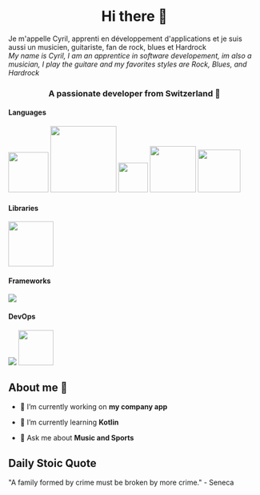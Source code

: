 
<h1 align="center">Hi there 👋</h1>

Je m'appelle Cyril, apprenti en développement d'applications et je suis aussi un musicien, guitariste, fan de rock, blues et Hardrock<br>
<em>My name is Cyril, I am an apprentice in software developement, im also a musician, I play the guitare and my favorites styles are Rock, Blues, and Hardrock</em> 
<h3 align="center">A passionate developer from Switzerland 📍</h3>

<h4 align="left">Languages</h4>
<div align="left">
  <img src="https://img.shields.io/badge/css3-%231572B6.svg?style=for-the-badge&logo=css3&logoColor=white" width="80" />
  <img src="https://img.shields.io/badge/javascript-%23323330.svg?style=for-the-badge&logo=javascript&logoColor=%23F7DF1E" width="132" />
  <img src="https://img.shields.io/badge/java-%23ED8B00.svg?style=for-the-badge&logo=java&logoColor=white" width="59" />
  <img src="https://img.shields.io/badge/mysql-%2300f.svg?style=for-the-badge&logo=mysql&logoColor=white" width="92" />
  <img src="https://img.shields.io/badge/ruby-%23CC342D.svg?style=for-the-badge&logo=ruby&logoColor=white" width="85" />
</div>

<h4 align="left">Libraries</h4>
<img src="https://img.shields.io/badge/react-%2320232a.svg?style=for-the-badge&logo=react&logoColor=%2361DAFB" width=90 />

<h4 align="lef">Frameworks</h4>
<img src="https://img.shields.io/badge/Ruby_on_Rails-CC0000?style=for-the-badge&logo=ruby-on-rails&logoColor=white" />

<h4 align="left">DevOps</h4>
<div align="left">
  <img src="https://img.shields.io/badge/docker-%230db7ed.svg?style=for-the-badge&logo=docker&logoColor=white" />
  <img src="https://img.shields.io/badge/git-%23F05033.svg?style=for-the-badge&logo=git&logoColor=white" width="70" />
</div>

<h2>About me 🔭</h2>

- 🔭 I’m currently working on **my company app**

- 🌱 I’m currently learning **Kotlin**

- 💬 Ask me about **Music and Sports**

<h2>Daily Stoic Quote</h2>

<!-- STOIC_QUOTE -->
<p>"A family formed by crime must be broken by more crime." - Seneca</p>
<!-- STOIC_QUOTE_END -->
